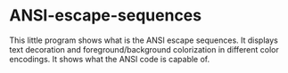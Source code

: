 # ANSI-escape-sequences
This little program shows what is the ANSI escape sequences.
It displays text decoration and foreground/background colorization in different color encodings.
It shows what the ANSI code is capable of.
